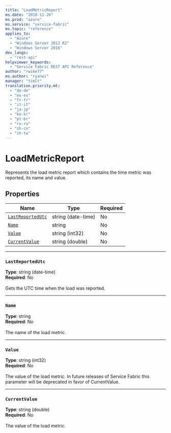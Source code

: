 ```yaml
---
title: "LoadMetricReport"
ms.date: "2018-11-26"
ms.prod: "azure"
ms.service: "service-fabric"
ms.topic: "reference"
applies_to: 
  - "Azure"
  - "Windows Server 2012 R2"
  - "Windows Server 2016"
dev_langs: 
  - "rest-api"
helpviewer_keywords: 
  - "Service Fabric REST API Reference"
author: "rwike77"
ms.author: "ryanwi"
manager: "timlt"
translation.priority.mt: 
  - "de-de"
  - "es-es"
  - "fr-fr"
  - "it-it"
  - "ja-jp"
  - "ko-kr"
  - "pt-br"
  - "ru-ru"
  - "zh-cn"
  - "zh-tw"
---
```

# LoadMetricReport

Represents the load metric report which contains the time metric was reported, its name and value.

## Properties
| Name | Type | Required |
| --- | --- | --- |
| [`LastReportedUtc`](#lastreportedutc) | string (date-time) | No |
| [`Name`](#name) | string | No |
| [`Value`](#value) | string (int32) | No |
| [`CurrentValue`](#currentvalue) | string (double) | No |

____
### `LastReportedUtc`
__Type__: string (date-time) <br/>
__Required__: No<br/>
<br/>
Gets the UTC time when the load was reported.

____
### `Name`
__Type__: string <br/>
__Required__: No<br/>
<br/>
The name of the load metric.

____
### `Value`
__Type__: string (int32) <br/>
__Required__: No<br/>
<br/>
The value of the load metric. In future releases of Service Fabric this parameter will be deprecated in favor of CurrentValue.

____
### `CurrentValue`
__Type__: string (double) <br/>
__Required__: No<br/>
<br/>
The value of the load metric.
